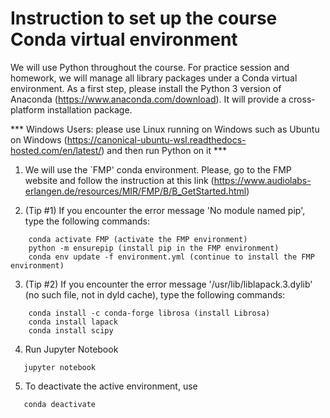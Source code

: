 # Instruction to set up the course Conda virtual environment 

We will use Python throughout the course. For practice session and homework, we will manage all library packages under a Conda virtual environment. As a first step, please install the Python 3 version of Anaconda (https://www.anaconda.com/download). It will provide a cross-platform installation package. 

*** Windows Users: please use Linux running on Windows such as Ubuntu on Windows (https://canonical-ubuntu-wsl.readthedocs-hosted.com/en/latest/) and then run Python on it ***


1. We will use the `FMP' conda environment. Please, go to the FMP website and follow the instruction at this link (https://www.audiolabs-erlangen.de/resources/MIR/FMP/B/B_GetStarted.html)


2. (Tip #1) If you encounter the error message 'No module named pip', type the following commands:

```
    conda activate FMP (activate the FMP environment)  
    python -m ensurepip (install pip in the FMP environment)  
    conda env update -f environment.yml (continue to install the FMP environment)  
```

3. (Tip #2) If you encounter the error message '/usr/lib/liblapack.3.dylib' (no such file, not in dyld cache), type the following commands:

```
    conda install -c conda-forge librosa (install Librosa)
    conda install lapack 
    conda install scipy
```

4. Run Jupyter Notebook 

```
   jupyter notebook 	
```

5. To deactivate the active environment, use
    
```
   conda deactivate
```

